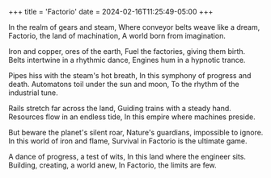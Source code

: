 +++
title = 'Factorio'
date = 2024-02-16T11:25:49-05:00
+++

In the realm of gears and steam, Where conveyor belts weave like a dream, Factorio, the land of machination, A world born from imagination.

Iron and copper, ores of the earth, Fuel the factories, giving them birth. Belts intertwine in a rhythmic dance, Engines hum in a hypnotic trance.

Pipes hiss with the steam's hot breath, In this symphony of progress and death. Automatons toil under the sun and moon, To the rhythm of the industrial tune.

Rails stretch far across the land, Guiding trains with a steady hand. Resources flow in an endless tide, In this empire where machines preside.

But beware the planet's silent roar, Nature's guardians, impossible to ignore. In this world of iron and flame, Survival in Factorio is the ultimate game.

A dance of progress, a test of wits, In this land where the engineer sits. Building, creating, a world anew, In Factorio, the limits are few.

